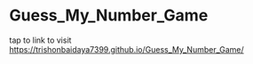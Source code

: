 # Guess_My_Number_Game
tap to link to visit 
https://trishonbaidaya7399.github.io/Guess_My_Number_Game/
